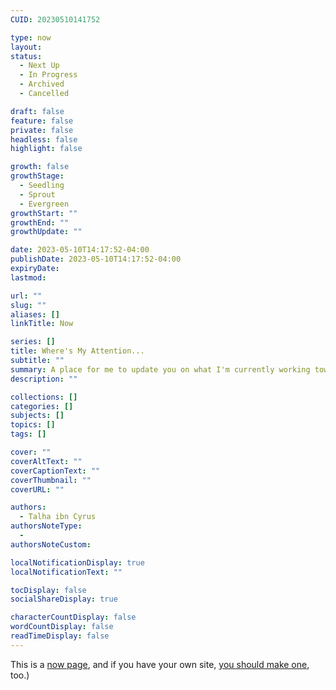 ```yaml
---
CUID: 20230510141752

type: now
layout:
status:
  - Next Up
  - In Progress
  - Archived
  - Cancelled

draft: false
feature: false
private: false
headless: false
highlight: false

growth: false
growthStage:
  - Seedling
  - Sprout
  - Evergreen
growthStart: ""
growthEnd: ""
growthUpdate: ""

date: 2023-05-10T14:17:52-04:00
publishDate: 2023-05-10T14:17:52-04:00
expiryDate:
lastmod:

url: ""
slug: ""
aliases: []
linkTitle: Now

series: []
title: Where's My Attention...
subtitle: ""
summary: A place for me to update you on what I'm currently working towards about every 2 weeks. 
description: ""

collections: []
categories: []
subjects: []
topics: []
tags: []

cover: ""
coverAltText: ""
coverCaptionText: ""
coverThumbnail: ""
coverURL: ""

authors:
  - Talha ibn Cyrus
authorsNoteType:
  - 
authorsNoteCustom:

localNotificationDisplay: true
localNotificationText: ""

tocDisplay: false
socialShareDisplay: true

characterCountDisplay: false
wordCountDisplay: false
readTimeDisplay: false
---
```

This is a [now page](https://nownownow.com/about), and if you have your own site, [you should make one](https://nownownow.com/about), too.)